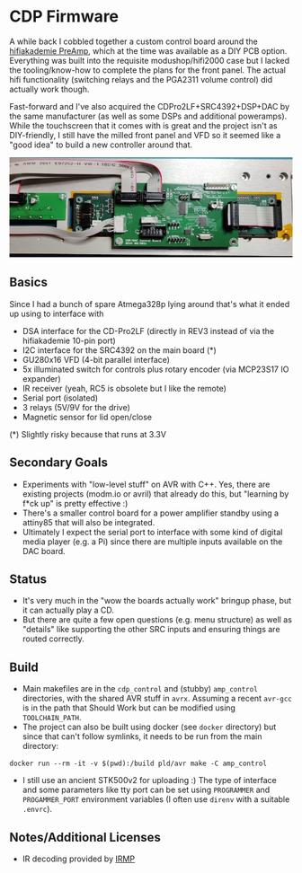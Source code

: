 # CDP Firmware
A while back I cobbled together a custom control board around the [hifiakademie PreAmp](https://hifiakademie.de/?id=12.3&si=MTY2MjMxMTA4NC4yOTkzfDc5LjIxMy4yMjMuMjQ0fCA), which at the time was available as a DIY PCB option. Everything was built into the requisite modushop/hifi2000 case but I lacked the tooling/know-how to complete the plans for the front panel. The actual hifi functionality (switching relays and the PGA2311 volume control) did actually work though.

Fast-forward and I've also acquired the CDPro2LF+SRC4392+DSP+DAC by the same manufacturer (as well as some DSPs and additional poweramps). While the touchscreen that it comes with is great and the project isn't as DIY-friendly, I still have the milled front panel and VFD so it seemed like a "good idea" to build a new controller around that.

![panel_rear.jpg](./res/panel_rear.jpg)

## Basics
Since I had a bunch of spare Atmega328p lying around that's what it ended up using to interface with
- DSA interface for the CD-Pro2LF (directly in REV3 instead of via the hifiakademie 10-pin port)
- I2C interface for the SRC4392 on the main board (\*)
- GU280x16 VFD (4-bit parallel interface)
- 5x illuminated switch for controls plus rotary encoder (via MCP23S17 IO expander)
- IR receiver (yeah, RC5 is obsolete but I like the remote)
- Serial port (isolated)
- 3 relays (5V/9V for the drive)
- Magnetic sensor for lid open/close

(\*) Slightly risky because that runs at 3.3V

## Secondary Goals
- Experiments with "low-level stuff" on AVR with C++. Yes, there are existing projects (modm.io or avril) that already do this, but "learning by f\*ck up" is pretty effective :)
- There's a smaller control board for a power amplifier standby using a attiny85 that will also be integrated.
- Ultimately I expect the serial port to interface with some kind of digital media player (e.g. a Pi) since there are multiple inputs available on the DAC board.

## Status
- It's very much in the "wow the boards actually work" bringup phase, but it can actually play a CD.
- But there are quite a few open questions (e.g. menu structure) as well as "details" like supporting the other SRC inputs and ensuring things are routed correctly.

## Build
- Main makefiles are in the `cdp_control` and (stubby) `amp_control` directories, with the shared AVR stuff in `avrx`. Assuming a recent `avr-gcc` is in the path that Should Work but can be modified using `TOOLCHAIN_PATH`.
- The project can also be built using docker (see `docker` directory) but since that can't follow symlinks, it needs to be run from the main directory:
```
docker run --rm -it -v $(pwd):/build pld/avr make -C amp_control
```
- I still use an ancient STK500v2 for uploading :) The type of interface and some parameters like tty port can be set using `PROGRAMMER` and `PROGAMMER_PORT` environment variables (I often use `direnv` with a suitable `.envrc`).

## Notes/Additional Licenses
- IR decoding provided by [IRMP](https://github.com/Mikrocontroller-net/irmp)
